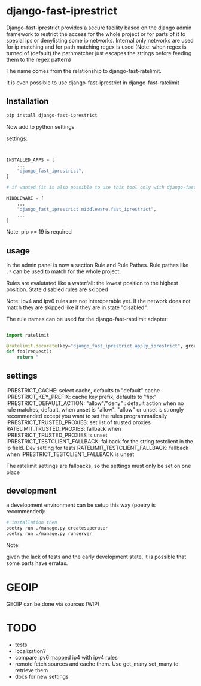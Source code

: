 # django-fast-iprestrict

Django-fast-iprestrict provides a secure facility based on the django admin framework to restrict the access for the whole project or
for parts of it to special ips or denylisting some ip networks.
Internal only networks are used for ip matching and for path matching regex is used (Note: when regex is turned of (default) the pathmatcher just escapes the strings before feeding them to the regex pattern)

The name comes from the relationship to django-fast-ratelimit.

It is even possible to use django-fast-iprestrict in django-fast-ratelimit

## Installation

```sh
pip install django-fast-iprestrict

```

Now add to python settings

settings:

```python


INSTALLED_APPS = [
    ...
    "django_fast_iprestrict",
]

# if wanted (it is also possible to use this tool only with django-fast-ratelimit)

MIDDLEWARE = [
    ...
    "django_fast_iprestrict.middleware.fast_iprestrict",
    ...
]


```

Note: pip >= 19 is required

## usage

In the admin panel is now a section Rule and Rule Pathes. Rule pathes like `.*` can be used to match for the whole project.

Rules are evalutated like a waterfall:
the lowest position to the highest position. State disabled rules are skipped

Note: ipv4 and ipv6 rules are not interoperable yet. If the network does not match they are skipped like if they are in state "disabled".

The rule names can be used for the django-fast-ratelimit adapter:

```python

import ratelimit

@ratelimit.decorate(key="django_fast_iprestrict.apply_iprestrict", groups="rulename")
def foo(request):
    return "

```

## settings

IPRESTRICT_CACHE: select cache, defaults to "default" cache
IPRESTRICT_KEY_PREFIX: cache key prefix, defaults to "fip:"
IPRESTRICT_DEFAULT_ACTION: "allow"/"deny" : default action when no rule matches, default, when unset is "allow". "allow" or unset is strongly recommended except you want to set the rules programmatically
IPRESTRICT_TRUSTED_PROXIES: set list of trusted proxies
RATELIMIT_TRUSTED_PROXIES: fallback when IPRESTRICT_TRUSTED_PROXIES is unset
IPRESTRICT_TESTCLIENT_FALLBACK: fallback for the string testclient in the ip field. Dev setting for tests
RATELIMIT_TESTCLIENT_FALLBACK: fallback when IPRESTRICT_TESTCLIENT_FALLBACK is unset

The ratelimit settings are fallbacks, so the settings must only be set on one place

## development

a development environment can be setup this way (poetry is recommended):

```sh
# installation then
poetry run ./manage.py createsuperuser
poetry run ./manage.py runserver

```

Note:

given the lack of tests and the early development state, it is possible that some parts have erratas.

# GEOIP

GEOIP can be done via sources (WIP)

# TODO

-   tests
-   localization?
-   compare ipv6 mapped ip4 with ipv4 rules
-   remote fetch sources and cache them. Use get_many set_many to retrieve them
-   docs for new settings
